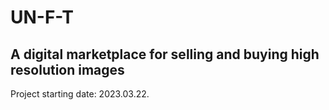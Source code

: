 # UN-F-T
## A digital marketplace for selling and buying high resolution images

Project starting date: 2023.03.22.
